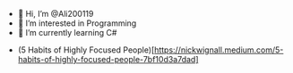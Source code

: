 - 👋 Hi, I’m @Ali200119
- 👀 I’m interested in Programming
- 🌱 I’m currently learning C#

<!---
Ali200119/Ali200119 is a ✨ special ✨ repository because its `README.md` (this file) appears on your GitHub profile.
You can click the Preview link to take a look at your changes.
--->

- (5 Habits of Highly Focused People)[https://nickwignall.medium.com/5-habits-of-highly-focused-people-7bf10d3a7dad]
